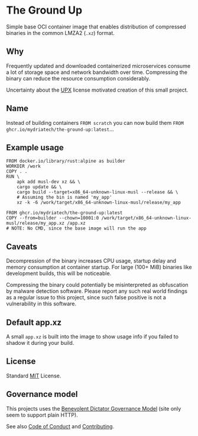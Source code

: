 # The Ground Up

Simple base OCI container image that enables distribution of compressed binaries in the
common LMZA2 (`.xz`) format.

## Why

Frequently updated and downloaded containerized microservices consume a lot of
storage space and network bandwidth over time.
Compressing the binary can reduce the resource consumption considerably.

Uncertainty about the [UPX](https://github.com/upx/upx) license motivated
creation of this small project.

## Name

Instead of building containers `FROM scratch` you can now build them
`FROM ghcr.io/mydriatech/the-ground-up:latest`...

## Example usage

```text
FROM docker.io/library/rust:alpine as builder
WORKDIR /work
COPY . .
RUN \
    apk add musl-dev xz && \
    cargo update && \
    cargo build --target=x86_64-unknown-linux-musl --release && \
    # Assuming the bin is named 'my_app'
    xz -k -6 /work/target/x86_64-unknown-linux-musl/release/my_app

FROM ghcr.io/mydriatech/the-ground-up:latest
COPY --from=builder --chown=10001:0 /work/target/x86_64-unknown-linux-musl/release/my_app.xz /app.xz
# NOTE: No CMD, since the base image will run the app
```

## Caveats

Decompression of the binary increases CPU usage, startup delay and memory
consumption at container startup.
For large (100+ MiB) binaries like development builds, this will be noticeable.

Compressing the binary could potentially be misinterpreted as obfuscation by
malware detection software.
Please report any such real world findings as a regular issue to this project,
since such false positive is not a vulnerability in this software.

## Default app.xz

A small `app.xz` is built into the image to show usage info if you failed to
shadow it during your build.

## License

Standard [MIT](./LICENSE) License.

## Governance model

This projects uses the [Benevolent Dictator Governance Model](http://oss-watch.ac.uk/resources/benevolentdictatorgovernancemodel) (site only seem to support plain HTTP).

See also [Code of Conduct](CODE_OF_CONDUCT.md) and [Contributing](CONTRIBUTING.md).
